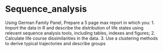 # Sequence_analysis
Using German Family Panel, Prepare a 5 page max report in which you: 1. Import the data in R and describe the distribution of life states using relevant sequence analysis tools, including tables, indexes and figures; 2. Calculate life course dissimilarities in the data. 3. Use a clustering methods to derive typical trajectories and describe groups
